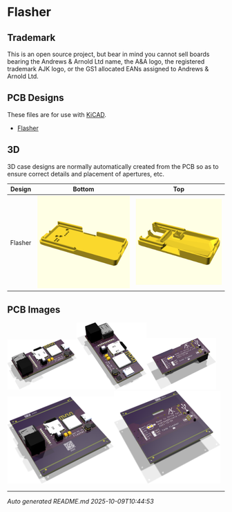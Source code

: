 # Flasher

## Trademark

This is an open source project, but bear in mind you cannot sell boards bearing the Andrews & Arnold Ltd name, the A&A logo, the registered trademark AJK logo, or the GS1 allocated EANs assigned to Andrews & Arnold Ltd.

## PCB Designs

These files are for use with [KiCAD](https://www.kicad.org).

- [Flasher](Flasher.kicad_pro)

## 3D

3D case designs are normally automatically created from the PCB so as to ensure correct details and placement of apertures, etc.

|Design|Bottom|Top|
|------|------|---|
|Flasher|<a href='FlasherB.stl'><img src='FlasherB.png' size=15%></a>|<a href='FlasherT.stl'><img src='FlasherT.png' size=15%></a>|

## PCB Images

<img src='Flasher.png' width=32%><img src='Flasher-90.png' width=32%><img src='Flasher-bottom.png' width=32%>
<img src='Flasher-panel.png' width=49%><img src='Flasher-panel-bottom.png' width=49%>

---

*Auto generated README.md 2025-10-09T10:44:53*
